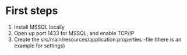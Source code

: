 
# First steps
1. Install  MSSQL locally
2. Open up port 1433 for MSSQL, and enable TCP/IP
3. Create the src/main/resources/application.properties -file (there is an example for settings)



